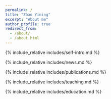 ```yaml
---
permalink: /
title: "Zhao Yining"
excerpt: "About me"
author_profile: true
redirect_from: 
  - /about/
  - /about.html
---
```


<span class='anchor' id='about-me'></span>
{% include_relative includes/self-intro.md %}

{% include_relative includes/news.md %}

{% include_relative includes/publications.md %}

{% include_relative includes/teaching.md %}

{% include_relative includes/education.md %}